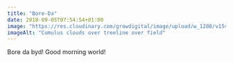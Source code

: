 ```yaml
---
title: "Bore-Da"
date: 2018-09-05T07:54:54+01:00
image: "https://res.cloudinary.com/growdigital/image/upload/w_1280/v1544344371/clouds-42676830020.jpg"
imageAlt: "Cumulus clouds over treeline over field"
---
```


Bore da byd! Good morning world!
